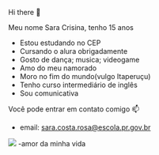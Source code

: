 Hi there 👋

Meu nome Sara Crisina, tenho 15 anos

- Estou estudando no CEP
- Cursando o alura obrigadamente
- Gosto de dança; musica; videogame
- Amo do meu namorado
- Moro no fim do mundo(vulgo Itaperuçu)
- Tenho curso intermediário de inglês
- Sou comunicativa


Você pode entrar em contato comigo 📫

- email: sara.costa.rosa@escola.pr.gov.br


![](![IMG_6740](https://github.com/user-attachments/assets/a0c6b10e-8a2b-4c4c-8794-494dff8e49ac)
) -amor da minha vida
